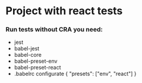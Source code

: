 # Project with react tests

### Run tests without CRA you need:

- jest
- babel-jest
- babel-core
- babel-preset-env
- babel-preset-react
- .babelrc configurate { "presets": ["env", "react"] }
